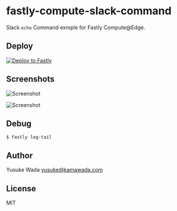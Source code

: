 # fastly-compute-slack-command

Slack `echo` Command exmple for Fastly Compute@Edge.

## Deploy

[![Deploy to Fastly](https://deploy.edgecompute.app/button)](https://deploy.edgecompute.app/deploy)

## Screenshots

![Screenshot](https://user-images.githubusercontent.com/10682/145257742-1e08b3f4-2fd3-462e-a1b5-3b332152d67c.png)

![Screenshot](https://user-images.githubusercontent.com/10682/145257827-d1c43c2d-b55a-4b69-a207-4539a178ca83.png)

## Debug

```
$ fastly log-tail
```

## Author

Yusuke Wada <yusuke@kamawada.com>

## License

MIT
